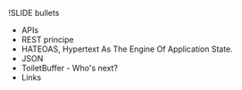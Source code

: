 !SLIDE bullets
* APIs
* REST principe
* HATEOAS, Hypertext As The Engine Of Application State.
* JSON
* ToiletBuffer - Who's next?
* Links
